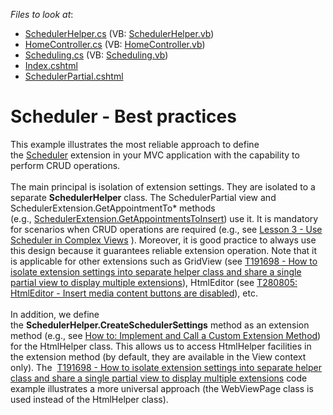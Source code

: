 <!-- default file list -->
*Files to look at*:

* [SchedulerHelper.cs](./CS/Code/SchedulerHelper.cs) (VB: [SchedulerHelper.vb](./VB/Code/SchedulerHelper.vb))
* [HomeController.cs](./CS/Controllers/HomeController.cs) (VB: [HomeController.vb](./VB/Controllers/HomeController.vb))
* [Scheduling.cs](./CS/Models/Scheduling.cs) (VB: [Scheduling.vb](./VB/Models/Scheduling.vb))
* [Index.cshtml](./CS/Views/Home/Index.cshtml)
* [SchedulerPartial.cshtml](./CS/Views/Home/SchedulerPartial.cshtml)
<!-- default file list end -->
# Scheduler - Best practices


<p>This example illustrates the most reliable approach to define the <a href="https://documentation.devexpress.com/#AspNet/CustomDocument11675">Scheduler</a> extension in your MVC application with the capability to perform CRUD operations. <br /><br />The main principal is isolation of extension settings. They are isolated to a separate <strong>SchedulerHelper</strong> class. The SchedulerPartial view and SchedulerExtension.GetAppointmentTo* methods (e.g., <a href="https://documentation.devexpress.com/#AspNet/DevExpressWebMvcSchedulerExtension_GetAppointmentsToInsert[T]topic(UK6dZw)">SchedulerExtension.GetAppointmentsToInsert</a>) use it. It is mandatory for scenarios when CRUD operations are required (e.g., see <a href="https://documentation.devexpress.com/#AspNet/CustomDocument11629">Lesson 3 - Use Scheduler in Complex Views</a> ). Moreover, it is good practice to always use this design because it guarantees reliable extension operation. Note that it is applicable for other extensions such as GridView (see <a href="https://www.devexpress.com/Support/Center/p/T191698">T191698 - How to isolate extension settings into separate helper class and share a single partial view to display multiple extensions</a>), HtmlEditor (see <a href="https://www.devexpress.com/Support/Center/p/T280805">T280805: HtmlEditor - Insert media content buttons are disabled</a>), etc. <br /><br />In addition, we define the <strong>SchedulerHelper.CreateSchedulerSettings</strong> method as an extension method (e.g., see <a href="https://msdn.microsoft.com/en-us/library/vstudio/bb311042.aspx">How to: Implement and Call a Custom Extension Method</a>) for the HtmlHelper class. This allows us to access HtmlHelper facilities in the extension method (by default, they are available in the View context only). The  <a href="https://www.devexpress.com/Support/Center/p/T191698">T191698 - How to isolate extension settings into separate helper class and share a single partial view to display multiple extensions</a> code example illustrates a more universal approach (the WebViewPage class is used instead of the HtmlHelper class).</p>

<br/>


